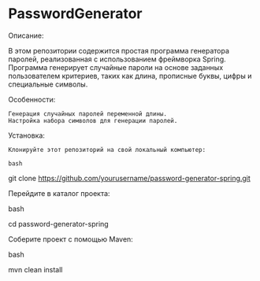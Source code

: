 # PasswordGenerator
Описание:

В этом репозитории содержится простая программа генератора паролей, реализованная с использованием фреймворка Spring. Программа генерирует случайные пароли на основе заданных пользователем критериев, таких как длина, прописные буквы, цифры и специальные символы.

Особенности:

    Генерация случайных паролей переменной длины.
    Настройка набора символов для генерации паролей.

Установка:

    Клонируйте этот репозиторий на свой локальный компьютер:

    bash

git clone https://github.com/yourusername/password-generator-spring.git

Перейдите в каталог проекта:

bash

cd password-generator-spring

Соберите проект с помощью Maven:

bash

mvn clean install

